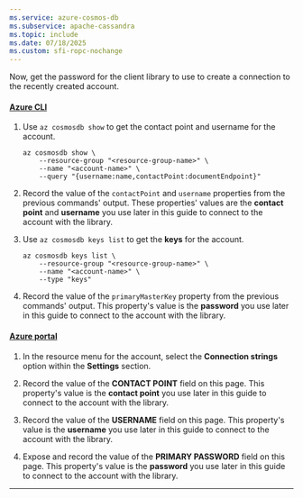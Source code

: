 ```yaml
---
ms.service: azure-cosmos-db
ms.subservice: apache-cassandra
ms.topic: include
ms.date: 07/18/2025
ms.custom: sfi-ropc-nochange
---
```


Now, get the password for the client library to use to create a connection to the recently created account.

#### [Azure CLI](#tab/azure-cli)

1. Use `az cosmosdb show` to get the contact point and username for the account.

    ```azurecli-interactive
    az cosmosdb show \
        --resource-group "<resource-group-name>" \
        --name "<account-name>" \
        --query "{username:name,contactPoint:documentEndpoint}"
    ```

1. Record the value of the `contactPoint` and `username` properties from the previous commands' output. These properties' values are the **contact point** and **username** you use later in this guide to connect to the account with the library.

1. Use `az cosmosdb keys list` to get the **keys** for the account.

    ```azurecli-interactive
    az cosmosdb keys list \
        --resource-group "<resource-group-name>" \
        --name "<account-name>" \
        --type "keys"
    ```

1. Record the value of the `primaryMasterKey` property from the previous commands' output. This property's value is the **password** you use later in this guide to connect to the account with the library.

#### [Azure portal](#tab/azure-portal)

1. In the resource menu for the account, select the **Connection strings** option within the **Settings** section.

1. Record the value of the **CONTACT POINT** field on this page. This property's value is the **contact point** you use later in this guide to connect to the account with the library.
 
1. Record the value of the **USERNAME** field on this page. This property's value is the **username** you use later in this guide to connect to the account with the library.

1. Expose and record the value of the **PRIMARY PASSWORD** field on this page. This property's value is the **password** you use later in this guide to connect to the account with the library.

---
